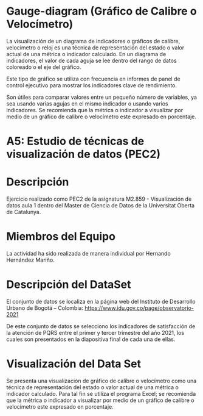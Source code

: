 # Gauge-diagram (Gráfico de Calibre o Velocímetro)

La visualización de un diagrama de indicadores o gráficos de calibre, velocímetro o reloj es una técnica de representación del estado o valor actual de una métrica o indicador calculado. En un diagrama de indicadores, el valor de cada aguja se lee dentro del rango de datos coloreado o el eje del gráfico. 

Este tipo de gráfico se utiliza con frecuencia en informes de panel de control ejecutivo para mostrar los indicadores clave de rendimiento.

Son útiles para comparar valores entre un pequeño número de variables, ya sea usando varias agujas en el mismo indicador o usando varios indicadores. Se recomienda que la métrica o indicador a visualizar por medio de un gráfico de calibre o velocímetro este expresado en porcentaje.

# A5: Estudio de técnicas de visualización de datos (PEC2)

# Descripción 

Ejercicio realizado como PEC2 de la asignatura M2.859 - Visualización de datos aula 1 dentro del Master de Ciencia de Datos de la Universitat Oberta de Catalunya.

# Miembros del Equipo 

La actividad ha sido realizada de manera individual por Hernando Hernández Mariño.

# Descripción del DataSet

El conjunto de datos se localiza en la página web del Instituto de Desarrollo Urbano de Bogotá – Colombia:
https://www.idu.gov.co/page/observatorio-2021

De este conjunto de datos se selecciono los indicadores de satisfacción de la atención de PQRS entre el primer y tercer trimestre del año 2021, los cuales son presentados en la diapositiva final de cada una de ellas.

# Visualización del Data Set

Se presenta una visualización de gráfico de calibre o velocímetro como una técnica de representación del estado o valor actual de una métrica o indicador calculado. 
Para tal fin se utiliza el programa Excel; se recomienda que la métrica o indicador a visualizar por medio de un gráfico de calibre o velocímetro este expresado en porcentaje.

